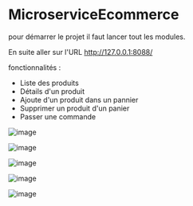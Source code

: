 # MicroserviceEcommerce
pour démarrer le projet il faut lancer tout les modules.

En suite aller sur l'URL http://127.0.0.1:8088/

fonctionnalités :
* Liste des produits
* Détails d'un produit
* Ajoute d'un produit dans un pannier
* Supprimer un produit d'un panier
* Passer une commande


![image](https://user-images.githubusercontent.com/54855716/226779694-7ceff8d3-a11c-4439-91ee-03efb3d0a9c7.png)


![image](https://user-images.githubusercontent.com/54855716/226780385-b1249aaa-7537-4152-ac61-21260a1b1441.png)


![image](https://user-images.githubusercontent.com/54855716/226780657-1b6912ea-3b10-4016-9236-f7cc6972b8bb.png)


![image](https://user-images.githubusercontent.com/54855716/226780828-584e73e0-e129-47f6-92d9-cd0b768b82b6.png)


![image](https://user-images.githubusercontent.com/54855716/226780933-78607227-3514-4d29-84a9-deda1be2a9b5.png)

